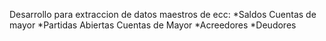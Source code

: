 Desarrollo para extraccion de datos maestros de ecc:
*Saldos Cuentas de mayor
*Partidas Abiertas Cuentas de Mayor
*Acreedores
*Deudores
  
  
